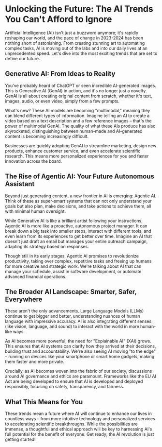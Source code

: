 # Unlocking the Future: The AI Trends You Can't Afford to Ignore

Artificial Intelligence (AI) isn't just a buzzword anymore; it's rapidly reshaping our world, and the pace of change in 2023-2024 has been nothing short of astonishing. From creating stunning art to automating complex tasks, AI is moving out of the labs and into our daily lives at an unprecedented speed. Let's dive into the most exciting trends that are set to define our future.

## Generative AI: From Ideas to Reality

You've probably heard of ChatGPT or seen incredible AI-generated images. This is Generative AI (GenAI) in action, and it's no longer just a novelty. GenAI is all about creating original content from scratch, whether it's text, images, audio, or even video, simply from a few prompts.

What's new? These AI models are becoming "multimodal," meaning they can blend different types of information. Imagine telling an AI to create a video based on a text description and a few reference images – that's the power of multimodal GenAI. The quality of what these AIs produce has also skyrocketed; distinguishing between human-made and AI-generated content is becoming increasingly difficult.

Businesses are quickly adopting GenAI to streamline marketing, design new products, enhance customer service, and even accelerate scientific research. This means more personalized experiences for you and faster innovation across the board.

## The Rise of Agentic AI: Your Future Autonomous Assistant

Beyond just generating content, a new frontier in AI is emerging: Agentic AI. Think of these as super-smart systems that can not only understand your goals but also plan, make decisions, and take actions to achieve them, all with minimal human oversight.

While Generative AI is like a brilliant artist following your instructions, Agentic AI is more like a proactive, autonomous project manager. It can break down a big task into smaller steps, interact with different tools, and even learn from its experiences to get better over time. Imagine an AI that doesn't just draft an email but manages your entire outreach campaign, adapting its strategy based on responses.

Though still in its early stages, Agentic AI promises to revolutionize productivity, taking over complex, repetitive tasks and freeing up humans for more creative and strategic work. We're talking about AI that can manage your schedule, assist in software development, or automate advanced financial operations.

## The Broader AI Landscape: Smarter, Safer, Everywhere

These aren't the only advancements. Large Language Models (LLMs) continue to get bigger and better, understanding nuances of human language with impressive accuracy. AI is also integrating different senses (like vision, language, and sound) to interact with the world in more human-like ways.

As AI becomes more powerful, the need for "Explainable AI" (XAI) grows. This ensures that AI systems can clarify how they arrived at their decisions, building trust and accountability. We're also seeing AI moving "to the edge" – running on devices like your smartphone or smart home gadgets, making them faster and more private.

Crucially, as AI becomes woven into the fabric of our society, discussions around AI governance and ethics are paramount. Frameworks like the EU AI Act are being developed to ensure that AI is developed and deployed responsibly, focusing on safety, transparency, and fairness.

## What This Means for You

These trends mean a future where AI will continue to enhance our lives in countless ways – from more intuitive technology and personalized services to accelerating scientific breakthroughs. While the possibilities are immense, a thoughtful and ethical approach will be key to harnessing AI's full potential for the benefit of everyone. Get ready; the AI revolution is just getting started!